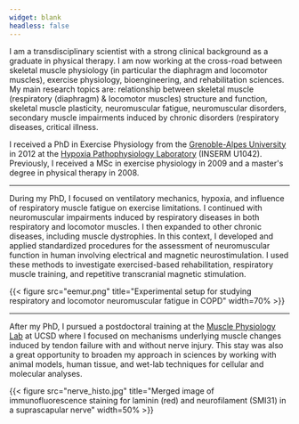 ```yaml
---
widget: blank
headless: false
---
```

 I am a transdisciplinary scientist with a strong clinical background as a graduate in physical therapy. I am now working at the cross-road between skeletal muscle physiology (in particular the diaphragm and locomotor muscles), exercise physiology, bioengineering, and rehabilitation sciences.  My main research topics are: relationship between skeletal muscle (respiratory (diaphragm) & locomotor muscles) structure and function, skeletal muscle plasticity, neuromuscular fatigue, neuromuscular disorders, secondary muscle impairments induced by chronic disorders (respiratory diseases, critical illness. 

I received a PhD in Exercise Physiology from the [Grenoble-Alpes University ](https://www.univ-grenoble-alpes.fr/english/) in 2012 at the [Hypoxia Pathophysiology Laboratory](https://hp2.univ-grenoble-alpes.fr/?language=en) (INSERM U1042). Previously, I received a MSc in exercise physiology in 2009 and a master's degree in physical therapy in 2008.

***

During my PhD, I focused on ventilatory mechanics, hypoxia, and influence of respiratory muscle fatigue on exercise limitations. I continued with neuromuscular impairments induced by respiratory diseases in both respiratory and locomotor muscles. I then expanded to other chronic diseases, including muscle dystrophies. In this context, I developed and applied standardized procedures for the assessment of neuromuscular function in human involving electrical and magnetic neurostimulation. I used these methods to investigate exercised-based rehabilitation, respiratory muscle training, and repetitive transcranial magnetic stimulation. 

{{< figure src="eemur.png" title="Experimental setup for studying respiratory and locomotor neuromuscular fatigue in COPD" width=70% >}}

***

After my PhD, I pursued a postdoctoral training  at the  [Muscle Physiology Lab](http://muscle.ucsd.edu/) at UCSD where I focused on mechanisms underlying muscle changes induced by tendon failure with and without nerve injury. This stay was also a great opportunity to broaden my approach in sciences by working with animal models, human tissue, and wet-lab techniques for cellular and molecular analyses. 

{{< figure src="nerve_histo.jpg" title="Merged image of immunofluorescence staining for laminin (red) and neurofilament (SMI31) in a suprascapular nerve" width=50% >}}